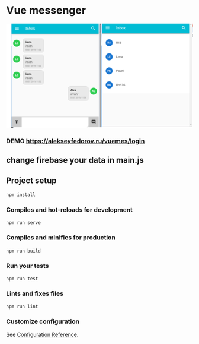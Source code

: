 # Vue messenger

![SPA, PWA](https://github.com/AlekseyFedorov27/vue-Messenger/blob/master/messendger.png "Vue messenger")

### DEMO https://alekseyfedorov.ru/vuemes/login
## change firebase your data in main.js

## Project setup
```
npm install
```

### Compiles and hot-reloads for development
```
npm run serve
```

### Compiles and minifies for production
```
npm run build
```

### Run your tests
```
npm run test
```

### Lints and fixes files
```
npm run lint
```

### Customize configuration
See [Configuration Reference](https://cli.vuejs.org/config/).

